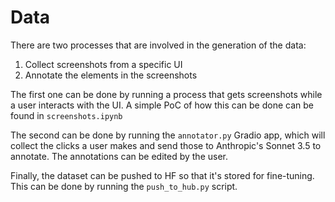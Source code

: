 # Data

There are two processes that are involved in the generation of the data:

1. Collect screenshots from a specific UI
2. Annotate the elements in the screenshots

The first one can be done by running a process that gets screenshots while a user interacts with the UI. A simple PoC of how this can be done can be found in `screenshots.ipynb`

The second can be done by running the `annotator.py` Gradio app, which will collect the clicks a user makes and send those to Anthropic's Sonnet 3.5 to annotate. The annotations can be edited by the user.

Finally, the dataset can be pushed to HF so that it's stored for fine-tuning. This can be done by running the `push_to_hub.py` script.